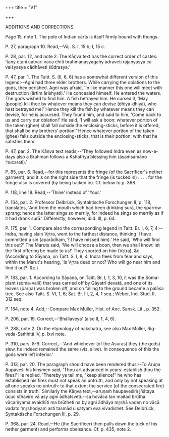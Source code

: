 +++
title = "V1"

+++


 

ADDITIONS AND CORRECTIONS.

Page 15, note 1. The pole of Indian carts is itself firmly bound with thongs.

P. 27, paragraph 10. Read,--Vāj. S. I, 15 b; I, 15 c.

P. 28, par. 12, and note 2. The Kāṇva text has the correct order of castes: 'tāny etāni catvāri vāca ehīti brāhmaṇasyāgahy ādraveti rājanyasya ca vaiśyasya cādhāveti śūdrasya.'

P. 47, par. 1. The Taitt. S. (II, 6, 6) has a somewhat different version of this legend:--Agni had three elder brothers. While carrying the oblations to the gods, they perished. Agni was afraid, 'In like manner this one will meet with destruction (ārtim ārishyati).' He concealed himself. He entered the waters. The gods wished to find him. A fish betrayed him. He cursed it, 'May (people) kill thee by whatever means they can devise (dhiyā-dhiyā), who hast betrayed me!' Hence they kill the fish by whatever means they can devise, for he is accursed. They found him, and said to him, 'Come back to us and carry our oblation!' He said, 'I will ask a boon: whatever portion of the taken (ghee) shall fall outside the enclosing-sticks, before it is offered, that shall be my brothers' portion!' Hence whatever portion of the taken (ghee) falls outside the enclosing-sticks, that is their portion: with that he satisfies them.

P. 47, par. 2. The Kāṇva text reads,--'They followed Indra even as now-a-days also a Brahman follows a Kshatriya blessing him (āsaṁsamāno ’nucarati).'

P. 85, par. 6. Read,--for this represents the fringe (of the Sacrificer's nether garment), and it is on the right side that the fringe (is tucked in) . . . . for the fringe also is covered (by being tucked in). Cf. below to p. 368.

P. 118, line 18. Read,--'Thine' instead of 'Your.'

P. 164, par. 2. Professor Delbrück, Syntaktische Forschungen II, p. 118, translates, 'And from the mouth which had been drinking surā, the sparrow sprang: hence the latter sings so merrily, for indeed he sings so merrily as if it had drank surā.' Differently, however, ibid. III, p. 64.

P. 175, par. 1. Compare also the corresponding legend in Taitt. Br. I, 6, 7, 4:--Indra, having slain Vr̥tra, went to the farthest distance, thinking 'I have committed a sin (aparādham, ? I have missed him).' He said, 'Who will find this out?' The Maruts said, 'We will choose a boon, then we shall know: let the first offering be made to us!' They sported on him (Vr̥tra), &c. (According to Sāyaṇa, on Taitt. S. I, 8, 4, Indra flees from fear and says, within the Marut's hearing, 'Is Vr̥tra dead or not? Who will go near him and find it out?' &c.)

P. 183, par. 1. According to Sāyaṇa, on Taitt. Br. I, 1, 3, 10, it was the Soma-plant (soma-vallī) that was carried off by Gāyatrī devatā, and one of its leaves (parṇa) was broken off, and on falling to the ground became a palāśa tree. See also Taitt. S. VI, 1, 6; Śat. Br. III, 2, 4, 1 seq.; Weber, Ind. Stud. II, 312 seq.

P. 184, note 4. Add,--Compare Max Müller, Hist. of Anc. Sansk. Lit., p. 352.

P. 206, par. 19. Correct,--'Bhāllaveya' (also II, 1, 4, 6).

P. 288, note 2. On the etymology of nakshatra, see also Max Müller, Rig-veda-Saṁhitā IV, p. lxvi note.

P. 310, pars. 8-9. Correct,--'And whichever (of the Asuras) they (the gods) slew, he indeed remained the same (viz. alive). In consequence of this the gods were left inferior.'

P. 313, par. 20. The paragraph should have been rendered thus:--To Aruṇa Aupaveśi his kinsmen said, 'Thou art advanced in years: establish thou the fires!' He replied, 'Thereby ye tell me, "keep silence!" he who has established his fires must not speak an untruth, and only by not speaking at all one speaks no untruth: to that extent the service (of the consecrated fire) consists in truth.' Similarly the Kāṇva text,--aruṇaṁ haupaveśiṁ jñātaya ūcuc sthaviro vā asy agnī ādhatsveti.--sa hovāca tan maitad brūtha vācaṁyama evaidhīti ma brūtheti na by agni ādhāya mr̥shā vaden no vācā vadato ’mr̥shodyam asti tasmād u satyam eva vivadishet. See Delbrück, Syntaktische Forschungen III, p. 29.

P. 368, par. 24. Read,--He (the Sacrificer) then pulls down the tuck of his nether garment) and performs obeisance. Cf. p. 435, note 2.

 

 

 

 

